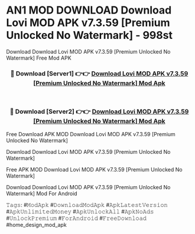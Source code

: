 # AN1 MOD DOWNLOAD Download Lovi MOD APK v7.3.59 [Premium Unlocked No Watermark] - 998st
Download Download Lovi MOD APK v7.3.59 [Premium Unlocked No Watermark] Free Mod APK

<div align="center">
<h3>🔴 Download [Server1] 👉👉 <a href="https://apk-comot.site?title=Download_Lovi_MOD_APK_v7.3.59_[Premium_Unlocked_No_Watermark]">Download Lovi MOD APK v7.3.59 [Premium Unlocked No Watermark] Mod Apk</a></h3><br>

<h3>🔴 Download [Server2] 👉👉 <a href="https://apk-comot.site?title=Download_Lovi_MOD_APK_v7.3.59_[Premium_Unlocked_No_Watermark]">Download Lovi MOD APK v7.3.59 [Premium Unlocked No Watermark] Mod Apk</a></h3>
</div>


Free Download APK MOD Download Lovi MOD APK v7.3.59 [Premium Unlocked No Watermark]

Download Download Lovi MOD APK v7.3.59 [Premium Unlocked No Watermark] 

Free APK MOD Download Lovi MOD APK v7.3.59 [Premium Unlocked No Watermark] 

Download Download Lovi MOD APK v7.3.59 [Premium Unlocked No Watermark] Mod For Android

𝚃𝚊𝚐𝚜: #𝙼𝚘𝚍𝙰𝚙𝚔 #𝙳𝚘𝚠𝚗𝚕𝚘𝚊𝚍𝙼𝚘𝚍𝙰𝚙𝚔 #𝙰𝚙𝚔𝙻𝚊𝚝𝚎𝚜𝚝𝚅𝚎𝚛𝚜𝚒𝚘𝚗 #𝙰𝚙𝚔𝚄𝚗𝚕𝚒𝚖𝚒𝚝𝚎𝚍𝙼𝚘𝚗𝚎𝚢 #𝙰𝚙𝚔𝚄𝚗𝚕𝚘𝚌𝚔𝙰𝚕𝚕 #𝙰𝚙𝚔𝙽𝚘𝙰𝚍𝚜 #𝚄𝚗𝚕𝚘𝚌𝚔𝙿𝚛𝚎𝚖𝚒𝚞𝚖 #𝙵𝚘𝚛𝙰𝚗𝚍𝚛𝚘𝚒𝚍 #𝙵𝚛𝚎𝚎𝙳𝚘𝚠𝚗𝚕𝚘𝚊𝚍 #home_design_mod_apk